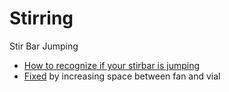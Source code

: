 # Stirring

Stir Bar Jumping

* [How to recognize if your stirbar is jumping](https://www.evolver.bio/t/how-to-recognize-if-your-stirbar-is-jumping/68)
* [Fixed](https://www.evolver.bio/t/stir-bars-jumping-around/146) by increasing space between fan and vial
